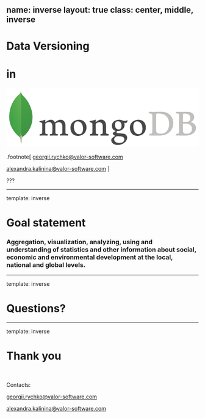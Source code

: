 name: inverse
layout: true
class: center, middle, inverse
---
# Data Versioning
# in
![](images/mongodb-logo-large.png)

.footnote[
  [georgii.rychko@valor-software.com](georgii.rychko@valor-software.com)

  [alexandra.kalinina@valor-software.com](alexandra.kalinina@valor-software.com)
]

???

---

template: inverse
# Goal statement
### Aggregation, visualization, analyzing, using and understanding of statistics and other information about social, economic and environmental development at the local, national and global levels.

---

template: inverse
# Questions?

---
template: inverse
# Thank you

&nbsp;

Contacts:

[georgii.rychko@valor-software.com](georgii.rychko@valor-software.com)

[alexandra.kalinina@valor-software.com](alexandra.kalinina@valor-software.com)
